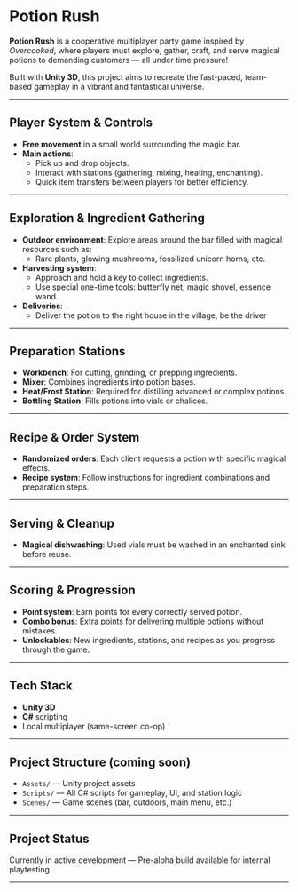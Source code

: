# Potion Rush

**Potion Rush** is a cooperative multiplayer party game inspired by *Overcooked*, where players must explore, gather, craft, and serve magical potions to demanding customers — all under time pressure!

Built with **Unity 3D**, this project aims to recreate the fast-paced, team-based gameplay in a vibrant and fantastical universe.

---

## Player System & Controls

- **Free movement** in a small world surrounding the magic bar.
- **Main actions**:
  - Pick up and drop objects.
  - Interact with stations (gathering, mixing, heating, enchanting).
  - Quick item transfers between players for better efficiency.
  
---

## Exploration & Ingredient Gathering

- **Outdoor environment**: Explore areas around the bar filled with magical resources such as:
  - Rare plants, glowing mushrooms, fossilized unicorn horns, etc.
- **Harvesting system**:
  - Approach and hold a key to collect ingredients.
  - Use special one-time tools: butterfly net, magic shovel, essence wand.
- **Deliveries**:
  - Deliver the potion to the right house in the village, be the driver
---

## Preparation Stations

- **Workbench**: For cutting, grinding, or prepping ingredients.
- **Mixer**: Combines ingredients into potion bases.
- **Heat/Frost Station**: Required for distilling advanced or complex potions.
- **Bottling Station**: Fills potions into vials or chalices.

---

## Recipe & Order System

- **Randomized orders**: Each client requests a potion with specific magical effects.
- **Recipe system**: Follow instructions for ingredient combinations and preparation steps.

---

## Serving & Cleanup

- **Magical dishwashing**: Used vials must be washed in an enchanted sink before reuse.

---

## Scoring & Progression

- **Point system**: Earn points for every correctly served potion.
- **Combo bonus**: Extra points for delivering multiple potions without mistakes.
- **Unlockables**: New ingredients, stations, and recipes as you progress through the game.

---

## Tech Stack

- **Unity 3D**
- **C#** scripting
- Local multiplayer (same-screen co-op)

---

## Project Structure (coming soon)

- `Assets/` — Unity project assets
- `Scripts/` — All C# scripts for gameplay, UI, and station logic
- `Scenes/` — Game scenes (bar, outdoors, main menu, etc.)

---

## Project Status

Currently in active development — Pre-alpha build available for internal playtesting.

---
